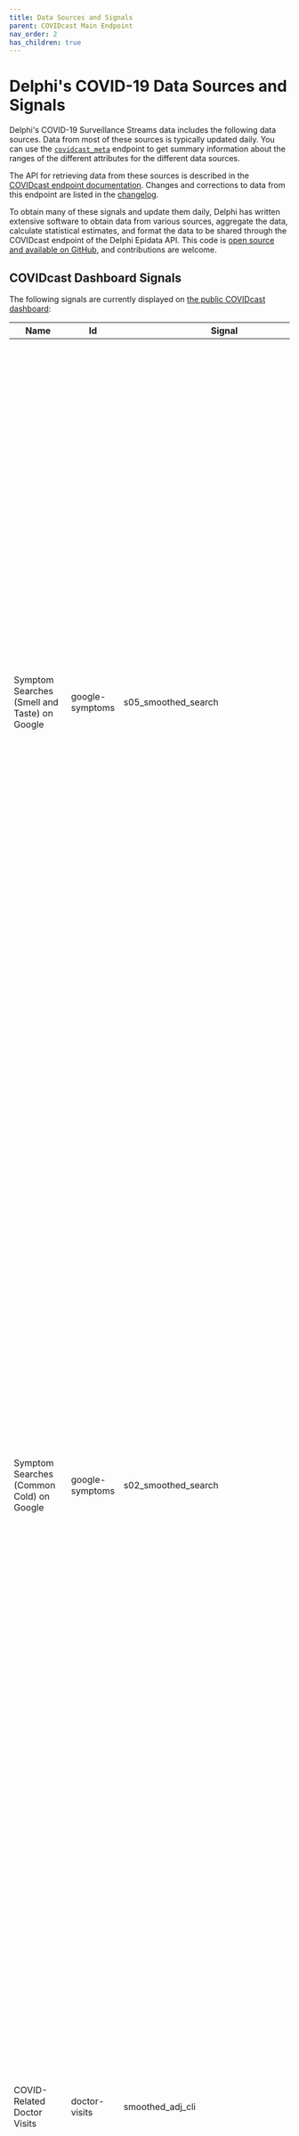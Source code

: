 ```yaml
---
title: Data Sources and Signals
parent: COVIDcast Main Endpoint
nav_order: 2
has_children: true
---
```


# Delphi's COVID-19 Data Sources and Signals

Delphi's COVID-19 Surveillance Streams data includes the following data sources.
Data from most of these sources is typically updated daily. You can use the
[`covidcast_meta`](covidcast_meta.md) endpoint to get summary information
about the ranges of the different attributes for the different data sources.

The API for retrieving data from these sources is described in the
[COVIDcast endpoint documentation](covidcast.md). Changes and corrections to
data from this endpoint are listed in the [changelog](covidcast_changelog.md).

To obtain many of these signals and update them daily, Delphi has written
extensive software to obtain data from various sources, aggregate the data,
calculate statistical estimates, and format the data to be shared through the
COVIDcast endpoint of the Delphi Epidata API. This code is 
[open source and available on GitHub](https://github.com/cmu-delphi/covidcast-indicators),
and contributions are welcome.

## COVIDcast Dashboard Signals

The following signals are currently displayed on [the public COVIDcast
dashboard](https://delphi.cmu.edu/covidcast/):


| Name | Id | Signal | Unit | UnitShort | noMaps | ExtendedColorScale | Levels | Overrides | SignalTooltip | Description |
| --- | --- | --- | --- | --- | --- | --- | --- | --- | --- | --- |
| Symptom Searches (Smell and Taste) on Google | google-symptoms | s05_smoothed_search | scaled search volume | | true | | | | Google search volume of COVID-related symptom searches about smell and taste | Using Google Symptoms Searches, Delphi obtains the average of Google search volumes for searches related to anosmia (loss of smell), ageusia (loss of taste), and dysgeusia (altered or impaired taste) in each area, since they emerged as unusual symptoms that can be indicative of COVID-19. Note that the average of the three symptom search volumes is not equivalent to the search volume of their union. According to Google, the estimates are not comparable across regions since the values are normalized by population and scaled by region-specific maximum popularity (and for this reason, we omit beehive grids and choropleth maps of this signal on the dashboard). |
| Symptom Searches (Common Cold) on Google | google-symptoms | s02_smoothed_search | scaled search volume | | true | | | | Google search volume of COVID-related symptom searches about common cold | Using Google Symptoms Searches, Delphi obtains the average of Google search volumes for searches related to nasal congestion, post nasal drip, rhinorrhea, sinusitis, rhinitis, and common cold in each area. These symptoms have shown positive correlation with reported COVID cases, especially since Omicron was declared a variant of concern by the World Health Organization. Note that the average search volume of these symptoms is not equivalent to the search volume of their union. According to Google, the estimates are not comparable across regions since the values are normalized by population and scaled by region-specific maximum popularity (and for this reason, we omit beehive grids and choropleth maps of this signal on the dashboard). |
| COVID-Related Doctor Visits | doctor-visits | smoothed_adj_cli | per 100 visits | | | | | | Percentage of daily doctor visits that are due to COVID-like symptoms | Delphi receives aggregated statistics from health system partners on COVID-related outpatient doctor visits, derived from ICD codes found in insurance claims. Using this data, we estimate the percentage of daily doctor’s visits in each area that are due to COVID-like illness. Note that these estimates are based only on visits by patients whose data is accessible to our partners. |
| Lab-Confirmed Flu in Doctor Visits | chng | smoothed_adj_outpatient_flu | per 100 visits | | | | | | Percentage of daily doctor visits that are due to lab-confirmed influenza | Delphi receives aggregated statistics from Change Healthcare, Inc. on lab-confirmed influenza outpatient doctor visits, derived from ICD codes found in insurance claims. Using this data, we estimate the percentage of daily doctor’s visits in each area that resulted in a diagnosis of influenza. Note that these estimates are based only on visits by patients whose insurance claims are accessible to Change Healthcare. |
| COVID Hospital Admissions | hhs | confirmed_admissions_covid_1d_prop_7dav | | | | true | [nation, state, county] | County: Id: hospital-admissions Signal: smoothed_adj_covid19_from_claims | Confirmed COVID-19 hospital admissions per 100,000 people | This data shows the number of hospital admissions with lab-confirmed COVID-19 each day. At the state level and above, we show data from the Report on Patient Impact and Hospital Capacity published by the US Department of Health & Human Services (HHS). At the county and metro level, we show data from the Community Profile Report published by the Data Strategy Execution Workgroup. |
| Flu Hospital Admissions | hhs | confirmed_admissions_influenza_1d_prop_7dav | | | | true | [nation, state] | | Confirmed influenza hospital admissions per 100,000 people | This data shows the number of hospital admissions with lab-confirmed influenza each day. We source this data from the Report on Patient Impact and Hospital Capacity published by the US Department of Health & Human Services (HHS). |
| COVID Deaths | nchs-mortality | deaths_covid_incidence_prop | | | | | | | Newly reported COVID-19 deaths per 100,000 people, based on NCHS mortality data. | This data shows the number of COVID-19 deaths newly reported each week. The signal is based on COVID-19 death counts compiled and made public by [the National Center for Health Statistics](https://www.cdc.gov/nchs/nvss/vsrr/COVID19/index.htm). |

## All Available Sources and Signals

Beyond the signals available on the COVIDcast dashboard, numerous other signals are
available through our [data export tool](https://delphi.cmu.edu/covidcast/export/) or directly through the API:
